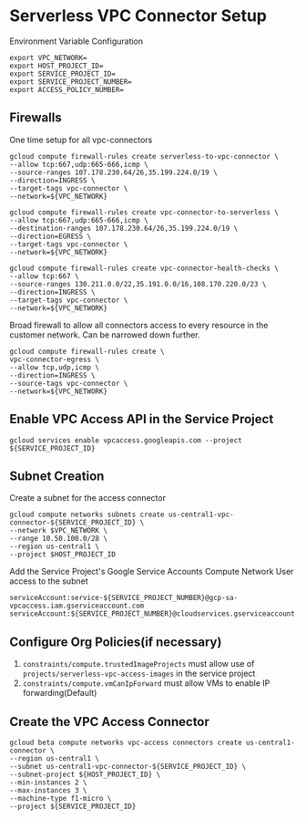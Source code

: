 # Serverless VPC Connector Setup

Environment Variable Configuration
```
export VPC_NETWORK=
export HOST_PROJECT_ID=
export SERVICE_PROJECT_ID=
export SERVICE_PROJECT_NUMBER=
export ACCESS_POLICY_NUMBER=
```

## Firewalls
One time setup for all vpc-connectors
```
gcloud compute firewall-rules create serverless-to-vpc-connector \
--allow tcp:667,udp:665-666,icmp \
--source-ranges 107.178.230.64/26,35.199.224.0/19 \
--direction=INGRESS \
--target-tags vpc-connector \
--network=${VPC_NETWORK}

gcloud compute firewall-rules create vpc-connector-to-serverless \
--allow tcp:667,udp:665-666,icmp \
--destination-ranges 107.178.230.64/26,35.199.224.0/19 \
--direction=EGRESS \
--target-tags vpc-connector \
--network=${VPC_NETWORK}

gcloud compute firewall-rules create vpc-connector-health-checks \
--allow tcp:667 \
--source-ranges 130.211.0.0/22,35.191.0.0/16,108.170.220.0/23 \
--direction=INGRESS \
--target-tags vpc-connector \
--network=${VPC_NETWORK}
```

Broad firewall to allow all connectors access to every resource in the customer network. Can be narrowed down further.
```
gcloud compute firewall-rules create \
vpc-connector-egress \
--allow tcp,udp,icmp \
--direction=INGRESS \
--source-tags vpc-connector \
--network=${VPC_NETWORK}
```

## Enable VPC Access API in the Service Project
```
gcloud services enable vpcaccess.googleapis.com --project ${SERVICE_PROJECT_ID}
```

## Subnet Creation
Create a subnet for the access connector
```
gcloud compute networks subnets create us-central1-vpc-connector-${SERVICE_PROJECT_ID} \
--network $VPC_NETWORK \
--range 10.50.100.0/28 \
--region us-central1 \
--project $HOST_PROJECT_ID
```

Add the Service Project's Google Service Accounts Compute Network User access to the subnet
```
serviceAccount:service-${SERVICE_PROJECT_NUMBER}@gcp-sa-vpcaccess.iam.gserviceaccount.com
serviceAccount:${SERVICE_PROJECT_NUMBER}@cloudservices.gserviceaccount.com
```

## Configure Org Policies(if necessary)

1. `constraints/compute.trustedImageProjects` must allow use of `projects/serverless-vpc-access-images` in the service project
1. `constraints/compute.vmCanIpForward` must allow VMs to enable IP forwarding(Default)

## Create the VPC Access Connector
```
gcloud beta compute networks vpc-access connectors create us-central1-connector \
--region us-central1 \
--subnet us-central1-vpc-connector-${SERVICE_PROJECT_ID} \
--subnet-project ${HOST_PROJECT_ID} \
--min-instances 2 \
--max-instances 3 \
--machine-type f1-micro \
--project ${SERVICE_PROJECT_ID}
```